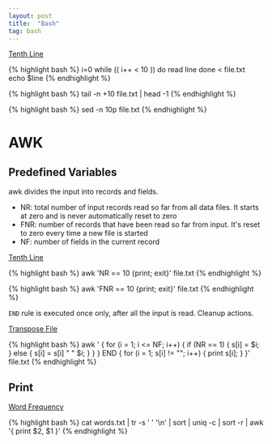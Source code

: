 ```yaml
---
layout: post
title:  "Bash"
tag: bash
---
```

[Tenth Line][tenth-line]

{% highlight bash %}
i=0
while (( i++ < 10 ))
do
  read line
done < file.txt
echo $line
{% endhighlight %}

{% highlight bash %}
tail -n +10 file.txt | head -1
{% endhighlight %}

{% highlight bash %}
sed -n 10p file.txt
{% endhighlight %}

# AWK

## Predefined Variables

awk divides the input into records and fields.

* NR: total number of input records read so far from all data files. It starts at zero and is never automatically reset to zero
* FNR: number of records that have been read so far from input. It's reset to zero every time a new file is started
* NF: number of fields in the current record

[Tenth Line][tenth-line]

{% highlight bash %}
awk 'NR == 10 {print; exit}' file.txt
{% endhighlight %}

{% highlight bash %}
awk 'FNR == 10 {print; exit}' file.txt
{% endhighlight %}

`END` rule is executed once only, after all the input is read. Cleanup actions.

[Transpose File][transpose-file]

{% highlight bash %}
awk '
{
    for (i = 1; i <= NF; i++) {
        if (NR == 1) {
            s[i] = $i;
        } else {
            s[i] = s[i] " " $i;
        }
    }
}
END {
    for (i = 1; s[i] != ""; i++) {
        print s[i];
    }
}' file.txt
{% endhighlight %}

## Print

[Word Frequency][word-frequency]

{% highlight bash %}
cat words.txt | tr -s ' ' '\n' | sort | uniq -c | sort -r | awk '{ print $2, $1 }'
{% endhighlight %}

[tenth-line]: https://leetcode.com/problems/tenth-line/
[transpose-file]: https://leetcode.com/problems/transpose-file/
[word-frequency]: https://leetcode.com/problems/word-frequency/

